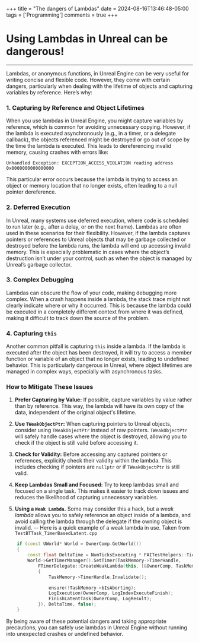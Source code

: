+++
title = "The dangers of Lambdas"
date = 2024-08-16T13:46:48-05:00
tags = ['Programming']
comments = true
+++

# Using Lambdas in Unreal can be dangerous!

---

Lambdas, or anonymous functions, in Unreal Engine can be very useful for writing concise and flexible code. However, they come with certain dangers, particularly when dealing with the lifetime of objects and capturing variables by reference. Here’s why:

### 1. **Capturing by Reference and Object Lifetimes**
   When you use lambdas in Unreal Engine, you might capture variables by reference, which is common for avoiding unnecessary copying. However, if the lambda is executed asynchronously (e.g., in a timer, or a delegate callback), the objects referenced might be destroyed or go out of scope by the time the lambda is executed. This leads to dereferencing invalid memory, causing crashes with errors like:

   ```
   Unhandled Exception: EXCEPTION_ACCESS_VIOLATION reading address 0x0000000000000000
   ```

   This particular error occurs because the lambda is trying to access an object or memory location that no longer exists, often leading to a null pointer dereference.

### 2. **Deferred Execution**
   In Unreal, many systems use deferred execution, where code is scheduled to run later (e.g., after a delay, or on the next frame). Lambdas are often used in these scenarios for their flexibility. However, if the lambda captures pointers or references to Unreal objects that may be garbage collected or destroyed before the lambda runs, the lambda will end up accessing invalid memory. This is especially problematic in cases where the object’s destruction isn’t under your control, such as when the object is managed by Unreal’s garbage collector.

### 3. **Complex Debugging**
   Lambdas can obscure the flow of your code, making debugging more complex. When a crash happens inside a lambda, the stack trace might not clearly indicate where or why it occurred. This is because the lambda could be executed in a completely different context from where it was defined, making it difficult to track down the source of the problem.

### 4. **Capturing `this`**
   Another common pitfall is capturing `this` inside a lambda. If the lambda is executed after the object has been destroyed, it will try to access a member function or variable of an object that no longer exists, leading to undefined behavior. This is particularly dangerous in Unreal, where object lifetimes are managed in complex ways, especially with asynchronous tasks.

### **How to Mitigate These Issues**

1. **Prefer Capturing by Value:** If possible, capture variables by value rather than by reference. This way, the lambda will have its own copy of the data, independent of the original object's lifetime.

2. **Use `TWeakObjectPtr`:** When capturing pointers to Unreal objects, consider using `TWeakObjectPtr` instead of raw pointers. `TWeakObjectPtr` will safely handle cases where the object is destroyed, allowing you to check if the object is still valid before accessing it.

3. **Check for Validity:** Before accessing any captured pointers or references, explicitly check their validity within the lambda. This includes checking if pointers are `nullptr` or if `TWeakObjectPtr` is still valid.

4. **Keep Lambdas Small and Focused:** Try to keep lambdas small and focused on a single task. This makes it easier to track down issues and reduces the likelihood of capturing unnecessary variables.

5. **Using a `Weak Lambda`.** Some may consider this a hack, but a *weak lambda* allows you to safely reference an object inside of a lambda, and avoid calling the lambda through the delegate if the owning object is invalid.
-- Here is a quick example of a weak lambda in use. Taken from `TestBTTask_TimerBasedLatent.cpp`

```cpp
	if (const UWorld* World = OwnerComp.GetWorld())
	{
		const float DeltaTime = NumTicksExecuting * FAITestHelpers::TickInterval;
		World->GetTimerManager().SetTimer(TaskMemory->TimerHandle,
			FTimerDelegate::CreateWeakLambda(this, [&OwnerComp, TaskMemory, this]() // <---- This is the declaration of a weak lambda
			{
				TaskMemory->TimerHandle.Invalidate();

				ensure(!TaskMemory->bIsAborting);
				LogExecution(OwnerComp, LogIndexExecuteFinish);
				FinishLatentTask(OwnerComp, LogResult);
			}), DeltaTime, false);
	}
```

By being aware of these potential dangers and taking appropriate precautions, you can safely use lambdas in Unreal Engine without running into unexpected crashes or undefined behavior.
